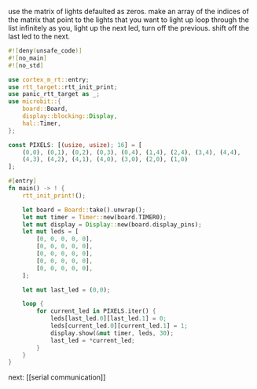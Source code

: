 use the matrix of lights defaulted as zeros.
make an array of the indices of the matrix that point to the lights that you want to light up
loop through the list infinitely as you, light up the next led, turn off the previous. shift off the last led to the next. 

``` rust
#![deny(unsafe_code)]
#![no_main]
#![no_std]

use cortex_m_rt::entry;
use rtt_target::rtt_init_print;
use panic_rtt_target as _;
use microbit::{
    board::Board,
    display::blocking::Display,
    hal::Timer,
};

const PIXELS: [(usize, usize); 16] = [
    (0,0), (0,1), (0,2), (0,3), (0,4), (1,4), (2,4), (3,4), (4,4),
    (4,3), (4,2), (4,1), (4,0), (3,0), (2,0), (1,0)
];

#[entry]
fn main() -> ! {
    rtt_init_print!();

    let board = Board::take().unwrap();
    let mut timer = Timer::new(board.TIMER0);
    let mut display = Display::new(board.display_pins);
    let mut leds = [
        [0, 0, 0, 0, 0],
        [0, 0, 0, 0, 0],
        [0, 0, 0, 0, 0],
        [0, 0, 0, 0, 0],
        [0, 0, 0, 0, 0],
    ];

    let mut last_led = (0,0);

    loop {
        for current_led in PIXELS.iter() {
            leds[last_led.0][last_led.1] = 0;
            leds[current_led.0][current_led.1] = 1;
            display.show(&mut timer, leds, 30);
            last_led = *current_led;
        }
    }
}
```

next: [[serial communication]]
